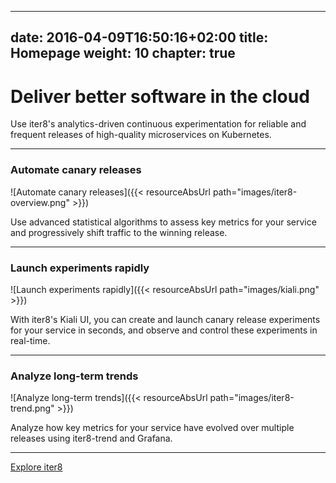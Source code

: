 
---
date: 2016-04-09T16:50:16+02:00
title: Homepage
weight: 10
chapter: true
---

# Deliver better software in the cloud

Use iter8's analytics-driven continuous experimentation for reliable and frequent releases of high-quality microservices on Kubernetes.

***

### Automate canary releases

![Automate canary releases]({{< resourceAbsUrl path="images/iter8-overview.png" >}})

Use advanced statistical algorithms to assess key metrics for your service and progressively shift traffic to the winning release.

***

### Launch experiments rapidly

![Launch experiments rapidly]({{< resourceAbsUrl path="images/kiali.png" >}})

With iter8's Kiali UI, you can create and launch canary release experiments for your service in seconds, and observe and control these experiments in real-time.

***

### Analyze long-term trends

![Analyze long-term trends]({{< resourceAbsUrl path="images/iter8-trend.png" >}})

Analyze how key metrics for your service have evolved over multiple releases using iter8-trend and Grafana.

***

[Explore iter8](about/)